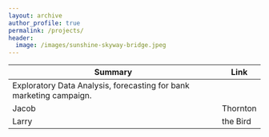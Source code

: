 ```yaml
---
layout: archive
author_profile: true
permalink: /projects/
header:
  image: /images/sunshine-skyway-bridge.jpeg
---
```


<table class="table">
  <thead class="thead-dark">
    <tr>
      <th scope="col">Summary</th>
      <th scope="col">Link</th>
    </tr>
  </thead>
  <tbody>
    <tr>
      <td>Exploratory Data Analysis, forecasting for bank marketing campaign.</td>
      <td><a href="#"><i class='fa-fw fa-github'></i></a></td>
    </tr>
    <tr>
      <td>Jacob</td>
      <td>Thornton</td>
    </tr>
    <tr>
      <td>Larry</td>
      <td>the Bird</td>
    </tr>
  </tbody>
</table>